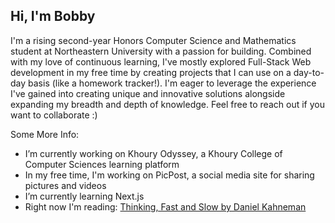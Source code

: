 ## Hi, I'm Bobby

I'm a rising second-year Honors Computer Science and Mathematics student at Northeastern University with a passion for building. Combined with my love of continuous learning, I've mostly explored Full-Stack Web development in my free time by creating projects that I can use on a day-to-day basis (like a homework tracker!). I'm eager to leverage the experience I've gained into creating unique and innovative solutions alongside expanding my breadth and depth of knowledge. Feel free to reach out if you want to collaborate :)


Some More Info:
- I’m currently working on Khoury Odyssey, a Khoury College of Computer Sciences learning platform
- In my free time, I'm working on PicPost, a social media site for sharing pictures and videos
- I’m currently learning Next.js
- Right now I'm reading: [Thinking, Fast and Slow by Daniel Kahneman](https://www.goodreads.com/book/show/11468377-thinking-fast-and-slow)


